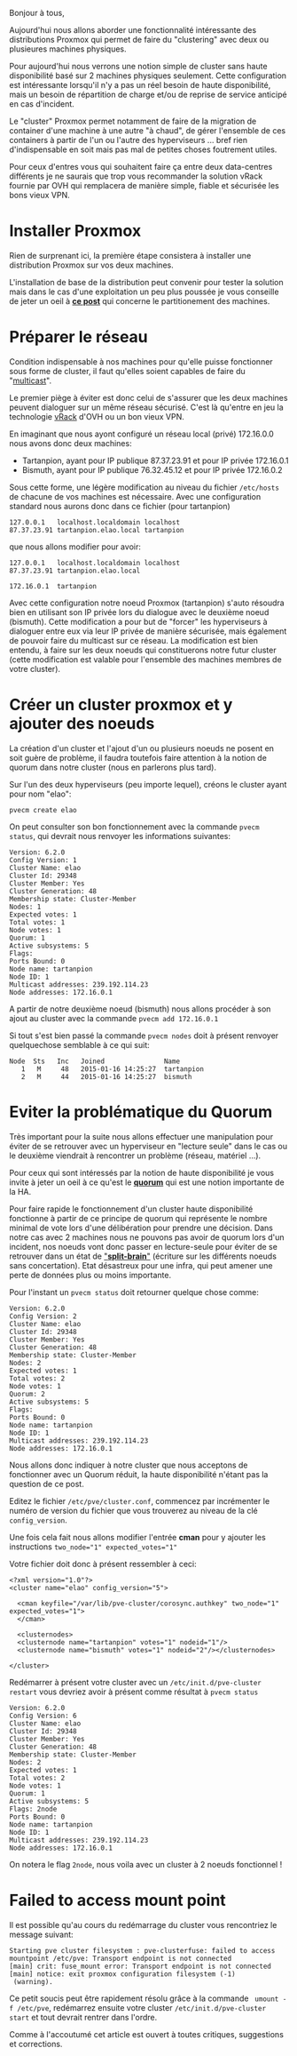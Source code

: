 Bonjour à tous,

Aujourd'hui nous allons aborder une fonctionnalité intéressante des distributions Proxmox qui permet de faire du "clustering" avec deux ou plusieures machines physiques. 

Pour aujourd'hui nous verrons une notion simple de cluster sans haute disponibilité basé sur 2 machines physiques seulement. Cette configuration est intéressante lorsqu'il n'y a pas un réel besoin de haute disponibilité, mais un besoin de répartition de charge et/ou de reprise de service anticipé en cas d'incident.

Le "cluster" Proxmox permet notamment de faire de la migration de container d'une machine à une autre "à chaud", de gérer l'ensemble de ces containers à partir de l'un ou l'autre des hyperviseurs ... bref rien d'indispensable en soit mais pas mal de petites choses foutrement utiles.

Pour ceux d'entres vous qui souhaitent faire ça entre deux data-centres différents je ne saurais que trop vous recommander la solution vRack fournie par OVH qui remplacera de manière simple, fiable et sécurisée les bons vieux VPN.

# Installer Proxmox

Rien de surprenant ici, la première étape consistera à installer une distribution Proxmox sur vos deux machines.

L'installation de base de la distribution peut convenir pour tester la solution mais dans le cas d'une exploitation un peu plus poussée je vous conseille de jeter un oeil à [**ce post**](http://www.elao.com/fr/blog/partitionnement-d-un-serveur-proxmox) qui concerne le partitionement des machines.

# Préparer le réseau

Condition indispensable à nos machines pour qu'elle puisse fonctionner sous forme de cluster, il faut qu'elles soient capables de faire du "[multicast](http://fr.wikipedia.org/wiki/Multicast)". 

Le premier piège à éviter est donc celui de s'assurer que les deux machines peuvent dialoguer sur un même réseau sécurisé. C'est là qu'entre en jeu la technologie [vRack](https://www.ovh.com/fr/solutions/vrack/) d'OVH ou un bon vieux VPN.

En imaginant que nous ayont configuré un réseau local (privé) 172.16.0.0 nous avons donc deux machines:

- Tartanpion, ayant pour IP publique 87.37.23.91 et pour IP privée 172.16.0.1
- Bismuth, ayant pour IP publique  76.32.45.12 et pour IP privée 172.16.0.2

Sous cette forme, une légère modification au niveau du fichier ```/etc/hosts``` de chacune de vos machines est nécessaire.
Avec une configuration standard nous aurons donc dans ce fichier (pour tartanpion)

```
127.0.0.1   localhost.localdomain localhost
87.37.23.91 tartanpion.elao.local tartanpion
```

que nous allons modifier pour avoir:

```
127.0.0.1   localhost.localdomain localhost
87.37.23.91 tartanpion.elao.local

172.16.0.1  tartanpion
```

Avec cette configuration notre noeud Proxmox (tartanpion) s'auto résoudra bien en utilisant son IP privée lors du dialogue avec le deuxième noeud (bismuth). 
Cette modification a pour but de "forcer" les hyperviseurs à dialoguer entre eux via leur IP privée de manière sécurisée, mais également de pouvoir faire du multicast sur ce réseau. 
La modification est bien entendu, à faire sur les deux noeuds qui constituerons notre futur cluster (cette modification est valable pour l'ensemble des machines membres de votre cluster).

# Créer un cluster proxmox et y ajouter des noeuds

La création d'un cluster et l'ajout d'un ou plusieurs noeuds ne posent en soit guère de problème, il faudra toutefois faire attention à la notion de quorum dans notre cluster (nous en parlerons plus tard).

Sur l'un des deux hyperviseurs (peu importe lequel), créons le cluster ayant pour nom "elao":

```
pvecm create elao
```

On peut consulter son bon fonctionnement avec la commande ```pvecm status```, qui devrait nous renvoyer les informations suivantes:

```
Version: 6.2.0
Config Version: 1
Cluster Name: elao
Cluster Id: 29348
Cluster Member: Yes
Cluster Generation: 48
Membership state: Cluster-Member
Nodes: 1
Expected votes: 1
Total votes: 1
Node votes: 1
Quorum: 1  
Active subsystems: 5
Flags:  
Ports Bound: 0  
Node name: tartanpion
Node ID: 1
Multicast addresses: 239.192.114.23 
Node addresses: 172.16.0.1 
```

A partir de notre deuxième noeud (bismuth) nous allons procéder à son ajout au cluster avec la commande ```pvecm add 172.16.0.1```

Si tout s'est bien passé la commande ```pvecm nodes``` doit à présent renvoyer quelquechose semblable à ce qui suit:

```
Node  Sts   Inc   Joined               Name
   1   M     48   2015-01-16 14:25:27  tartanpion
   2   M     44   2015-01-16 14:25:27  bismuth
```

# Eviter la problématique du Quorum

Très important pour la suite nous allons effectuer une manipulation pour éviter de se retrouver avec un hyperviseur en "lecture seule" dans le cas ou le deuxième viendrait à rencontrer un problème (réseau, matériel ...).

Pour ceux qui sont intéressés par la notion de haute disponibilité je vous invite à jeter un oeil à ce qu'est le [**quorum**](http://en.wikipedia.org/wiki/Quorum) qui est une notion importante de la HA.

Pour faire rapide le fonctionnement d'un cluster haute disponibilité fonctionne à partir de ce principe de quorum qui représente le nombre minimal de vote lors d'une délibération pour prendre une décision. 
Dans notre cas avec 2 machines nous ne pouvons pas avoir de quorum lors d'un incident, nos noeuds vont donc passer en lecture-seule pour éviter de se retrouver dans un état de ["**split-brain**"](http://en.wikipedia.org/wiki/Split-brain_(computing)) (écriture sur les différents noeuds sans concertation). Etat désastreux pour une infra, qui peut amener une perte de données plus ou moins importante.

Pour l'instant un ```pvecm status``` doit retourner quelque chose comme:

```
Version: 6.2.0
Config Version: 2
Cluster Name: elao
Cluster Id: 29348
Cluster Member: Yes
Cluster Generation: 48
Membership state: Cluster-Member
Nodes: 2
Expected votes: 1
Total votes: 2
Node votes: 1
Quorum: 2  
Active subsystems: 5
Flags:
Ports Bound: 0  
Node name: tartanpion
Node ID: 1
Multicast addresses: 239.192.114.23 
Node addresses: 172.16.0.1 
```
Nous allons donc indiquer à notre cluster que nous acceptons de fonctionner avec un Quorum réduit, la haute disponibilité n'étant pas la question  de ce post.

Editez le fichier ```/etc/pve/cluster.conf```, commencez par incrémenter le numéro de version du fichier que vous trouverez au niveau de la clé ``` config_version```.

Une fois cela fait nous allons modifier l'entrée **cman** pour y ajouter les instructions ```two_node="1" expected_votes="1"```

Votre fichier doit donc à présent ressembler à ceci:

```
<?xml version="1.0"?>
<cluster name="elao" config_version="5">

  <cman keyfile="/var/lib/pve-cluster/corosync.authkey" two_node="1" expected_votes="1">
  </cman>

  <clusternodes>
  <clusternode name="tartanpion" votes="1" nodeid="1"/>
  <clusternode name="bismuth" votes="1" nodeid="2"/></clusternodes>

</cluster>
```

Redémarrer à présent votre cluster avec un  ```/etc/init.d/pve-cluster restart``` vous devriez avoir à présent comme résultat à ```pvecm status```

```
Version: 6.2.0
Config Version: 6
Cluster Name: elao
Cluster Id: 29348
Cluster Member: Yes
Cluster Generation: 48
Membership state: Cluster-Member
Nodes: 2
Expected votes: 1
Total votes: 2
Node votes: 1
Quorum: 1  
Active subsystems: 5
Flags: 2node 
Ports Bound: 0  
Node name: tartanpion
Node ID: 1
Multicast addresses: 239.192.114.23 
Node addresses: 172.16.0.1 
```
On notera le flag ```2node```, nous voila avec un cluster à 2 noeuds fonctionnel !

# Failed to access mount point

Il est possible qu'au cours du redémarrage du cluster vous rencontriez le message suivant:

```
Starting pve cluster filesystem : pve-clusterfuse: failed to access mountpoint /etc/pve: Transport endpoint is not connected
[main] crit: fuse_mount error: Transport endpoint is not connected
[main] notice: exit proxmox configuration filesystem (-1)
 (warning).
```

Ce petit soucis peut être rapidement résolu grâce à la commande ``` umount -f /etc/pve```, redémarrez ensuite votre cluster ```/etc/init.d/pve-cluster start``` et tout devrait rentrer dans l'ordre.

Comme à l'accoutumé cet article est ouvert à toutes critiques, suggestions et corrections.